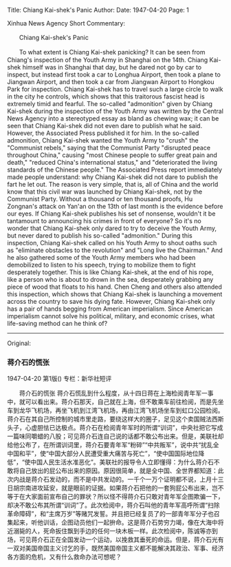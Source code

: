 Title: Chiang Kai-shek's Panic
Author:
Date: 1947-04-20
Page: 1

Xinhua News Agency Short Commentary:

　　Chiang Kai-shek's Panic

　　To what extent is Chiang Kai-shek panicking? It can be seen from Chiang's inspection of the Youth Army in Shanghai on the 14th. Chiang Kai-shek himself was in Shanghai that day, but he dared not go by car to inspect, but instead first took a car to Longhua Airport, then took a plane to Jiangwan Airport, and then took a car from Jiangwan Airport to Hongkou Park for inspection. Chiang Kai-shek has to travel such a large circle to walk in the city he controls, which shows that this traitorous fascist head is extremely timid and fearful. The so-called "admonition" given by Chiang Kai-shek during the inspection of the Youth Army was written by the Central News Agency into a stereotyped essay as bland as chewing wax; it can be seen that Chiang Kai-shek did not even dare to publish what he said. However, the Associated Press published it for him. In the so-called admonition, Chiang Kai-shek wanted the Youth Army to "crush" the "Communist rebels," saying that the Communist Party "disrupted peace throughout China," causing "most Chinese people to suffer great pain and death," "reduced China's international status," and "deteriorated the living standards of the Chinese people." The Associated Press report immediately made people understand: why Chiang Kai-shek did not dare to publish the fart he let out. The reason is very simple, that is, all of China and the world know that this civil war was launched by Chiang Kai-shek, not by the Communist Party. Without a thousand or ten thousand proofs, Hu Zongnan's attack on Yan'an on the 13th of last month is the evidence before our eyes. If Chiang Kai-shek publishes his set of nonsense, wouldn't it be tantamount to announcing his crimes in front of everyone? So it's no wonder that Chiang Kai-shek only dared to try to deceive the Youth Army, but never dared to publish his so-called "admonition." During this inspection, Chiang Kai-shek called on his Youth Army to shout oaths such as "eliminate obstacles to the revolution" and "Long live the Chairman." And he also gathered some of the Youth Army members who had been demobilized to listen to his speech, trying to mobilize them to fight desperately together. This is like Chiang Kai-shek, at the end of his rope, like a person who is about to drown in the sea, desperately grabbing any piece of wood that floats to his hand. Chen Cheng and others also attended this inspection, which shows that Chiang Kai-shek is launching a movement across the country to save his dying fate. However, Chiang Kai-shek only has a pair of hands begging from American imperialism. Since American imperialism cannot solve his political, military, and economic crises, what life-saving method can he think of?



<hr /> 

Original: 


### 蒋介石的慌张

1947-04-20
第1版()
专栏：新华社短评

　　蒋介石的慌张
    蒋介石慌乱到什么程度，从十四日蒋在上海检阅青年军一事中，就可以看出来。蒋介石那天，自己就在上海，但不敢乘车前往检阅，而是先坐车到龙华飞机场，再坐飞机到江湾飞机场，再由江湾飞机场坐车到虹口公园检阅。蒋介石在其自己所控制的城市里走路，要绕这样大的圈子，足见这个卖国贼法西斯头子，心虚胆怯已达极点。蒋介石在检阅青年军时的所谓“训词”，中央社把它写成一篇味同嚼蜡的八股；可见蒋介石连自己说的话都不敢公布出来。但是，美联社却给他公布了，在所谓训词里，蒋介石要青年军“粉碎”“中共叛军”，说中共“扰乱全中国和平”，使“中国大部分人民遭受重大痛苦与死亡”，“使中国国际地位降低”，“使中国人民生活水准恶化”。美联社的报导令人立即懂得：为什么蒋介石不敢将自己放出的屁公布出来的原因。原因很简单，就是全中国、全世界都知道：此次内战是蒋介石发动的，而不是中共发动的。一千个一万个证明都不说，上月十三日胡宗南进攻延安，就是眼前的证据。如果蒋介石把他的一套狗屁公布出来，岂不等于在大家面前宣布自己的罪状？所以怪不得蒋介石只敢对青年军企图欺骗一下，却决不敢公布其所谓“训词”了。此次检阅中，蒋介石叫他的青年军高呼所谓“扫除革命障碍”，和“主席万岁”等赌咒发誓。并且把已经复员了的一部青年军分子也召集起来，听他训话，企图动员他们一起拚命。这是蒋介石势穷力竭，像在大海中将近溺毙的人，死命扳住飘到手边的任何一块木板一样。此次检阅中，陈诚等亦到场，可见蒋介石正在全国发动一个运动，以挽救其垂死的命运。但是，蒋介石光有一双对美国帝国主义讨乞的手，既然美国帝国主义都不能解决其政治、军事、经济各方面的危机，又有什么救命办法可想呢？

